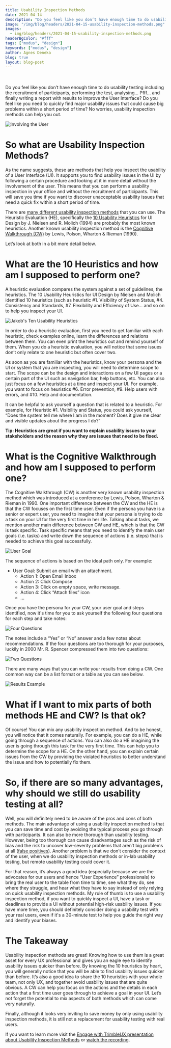 ```yaml
---
title: Usability Inspection Methods
date: 2021-04-14
description: "Do you feel like you don’t have enough time to do usability testing? Usability inspection methods can help you out."
image: "/img/blog/headers/2021-04-15-usability-inspection-methods.png"
images:
  - img/blog/headers/2021-04-15-usability-inspection-methods.png
headerBgColor: "#fff"
tags: ["modus", "design"]
keywords: ["modus", "design"]
author: Agnes Deneka
blog: true
layout: blog-post
---
```


<br><br>
Do you feel like you don’t have enough time to do usability testing including the recruitment of participants, performing the test, analysing… Pfff… and finally writing a report with results to improve the User Interface? Do you feel like you need to quickly find major usability issues that could cause big problems within a short period of time?  No worries, usability inspection methods can help you out.

![Involving the User](/img/usability-inspection-1.jpg)

# So what are Usability Inspection Methods?

As the name suggests, these are methods that help you inspect the usability of a User Interface (UI). It supports you to find usability issues in the UI by following a certain procedure and looking at it in more detail without the involvement of the user. This means that you can perform a usability inspection in your office and without the recruitment of participants. This will save you time if you want to discover unacceptable usability issues that need a quick fix within a short period of time.

There are [many different usability inspection methods](https://www.nngroup.com/articles/summary-of-usability-inspection-methods/) that you can use. The Heuristic Evaluation (HE), specifically the [10 Usability Heuristics](https://www.nngroup.com/articles/ten-usability-heuristics/) for UI Design  by J. Nielsen and R. Molich (1994) are probably the most known heuristics. Another known usability inspection method is the [Cognitive Walkthrough (CW)](https://www.interaction-design.org/literature/article/how-to-conduct-a-cognitive-walkthrough) by Lewis, Polson, Wharton & Rieman (1990).

Let’s look at both in a bit more detail below.

# What are the 10 Heuristics and how am I supposed to perform one?

A heuristic evaluation compares the system against a set of guidelines, the heuristics. The 10 Usability Heuristics for UI Design by Nielsen and Molich identified 10 heuristics (such as heuristic #1. Visibility of System Status, #4.  Consistency and Standards, #7. Flexibility and Efficiency of Use…  and so on to help you inspect your UI.

![Jakob's Ten Usability Heuristics](/img/usability-inspection-2.jpg)

In order to do a heuristic evaluation, first you need to get familiar with each heuristic, check examples online, learn the differences and relations between them. You can even print the heuristics out and remind yourself of them. When you do a heuristic evaluation, you will notice that some issues don’t only relate to one heuristic but often cover two.

As soon as you are familiar with the heuristics, know your persona and the UI or system that you are inspecting, you will need to determine scope to start. The scope can be the design and interactions on a few UI pages or a certain part of the UI such as navigation bar, help buttons, etc. You can also just focus on a few heuristics at a time and inspect your UI. For example, you want to focus on heuristics #6. Error prevention, #9. Help users with errors, and #10. Help and documentation.

It can be helpful to ask yourself a question that is related to a heuristic. For example,  for Heuristic #1. Visibility and Status,  you could ask yourself, “Does the system tell me where I am in the moment? Does it give me clear and visible updates about the progress I do?”

**Tip: Heuristics are great if you want to explain usability issues to your stakeholders and the reason why they are issues that need to be fixed.**

# What is the Cognitive Walkthrough and how am I supposed to perform one?

The Cognitive Walkthrough (CW) is another very known usability inspection method which was introduced at a conference by Lewis, Polson, Wharton & Rieman in 1990.
One important difference between the CW and the HE is that the CW focuses on the first time user. Even if the persona you have is a senior or expert user,  you need to imagine that your persona is trying to do a task on your UI for the very first time in her life.  Talking about tasks, we mention another main difference between CW and HE, which is that the CW is task specific. Task specific means that you need to identify the main user goals (i.e. tasks) and write down the sequence of actions (i.e. steps) that is needed to achieve this goal successfully.

![User Goal](/img/usability-inspection-3.png)

The sequence of actions is based on the ideal path only. For example:
- User Goal: Submit an email with an attachment.
  - Action 1: Open Email Inbox
  - Action 2: Click Compose
  - Action 3: Click on empty space, write message.
  - Action 4: Click “Attach files” icon
  - ...

Once you have the persona for your CW, your user goal and steps identified, now it's time for you to ask yourself the following four questions for each step and take notes:

![Four Questions](/img/usability-inspection-4.jpg)

The notes include a “Yes” or “No” answer and a few notes about recommendations.
If the four questions are too thorough for your purposes, luckily in 2000 Mr. R. Spencer compressed them into two questions:

![Two Questions](/img/usability-inspection-5.jpg)

There are many ways that you can write your results from doing a CW. One common way can be a list format or a table as you can see below.

![Results Example](/img/usability-inspection-6.jpg)

# What if I want to mix parts of both methods HE and CW? Is that ok?

Of course! You can mix any usability inspection method. And to be honest, you will notice that it comes naturally. For example, you can do a HE, while going through a sequence of actions. You can also do a HE imagining the user is going through this task for the very first time. This can help you to determine the scope for a HE. On the other hand, you can explain certain issues from the CW by providing the violated heuristics to better understand the issue and how to potentially fix them.

# So, if there are so many advantages, why should we still do usability testing at all?

Well, you will definitely need to be aware of the pros and cons of both methods. The main advantage of using a usability inspection method is that you can save time and cost by avoiding the typical process you go through with participants. It can also be more thorough than usability testing. However, being too thorough can cause disadvantages such as the risk of bias and the risk to uncover low-severity problems that aren’t big problems at all ([false positives](https://measuringu.com/false-positives/)). Another problem is that we don’t consider the context of the user, when we do usability inspection methods or in-lab usability testing, but remote usability testing could cover it.

For that reason, it’s always a good idea (especially because we are the advocates for our users and hence “User Experience” professionals) to bring the real user to the table from time to time, see what they do, see where they struggle, and hear what they have to say instead of only relying on quick usability inspection methods.
My rule of thumb is to use a usability inspection method, if you want to quickly inspect a UI, have a task or deadlines to provide a UI without potential high-risk usability issues.  If you have more time, you should definitely consider doing a usability test with your real users, even if it's a 30-minute test to help you guide the right way and identify your biases.

# The Takeaway

Usability inspection methods are great! Knowing how to use them is a great asset for every UX professional and gives you an eagle eye to identify usability issues quicker than before. By knowing the 10 heuristics by heart, you will generally notice that you will be able to find usability issues quicker than before. It’s also a good idea to share the 10 heuristics with your whole team, not only UX, and together avoid usability issues that are quite obvious. A CW can help you focus on the actions and the details in each action that a first time user goes through to achieve a goal in your UI. Let’s not forget the potential to mix aspects of both methods which can come very naturally.

Finally, although it looks very inviting to save money by only using usability inspection methods, it is still not a replacement for usability testing with real users.

If you want to learn more visit the [Engage with TrimbleUX presentation about Usability Inspection Methods](https://docs.google.com/presentation/d/1_7di7KYGt1p86YhMkSDhvU4Rvt6MeAkhLAixHD3zEas/edit#slide=id.p) or [watch the recording](https://drive.google.com/file/d/1vCa66H7DGkb0rCuAYjf_uZxB8bFtgJa-/view).
